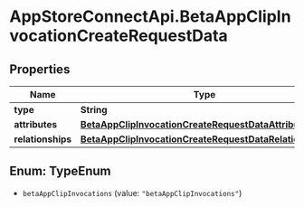 # AppStoreConnectApi.BetaAppClipInvocationCreateRequestData

## Properties

Name | Type | Description | Notes
------------ | ------------- | ------------- | -------------
**type** | **String** |  | 
**attributes** | [**BetaAppClipInvocationCreateRequestDataAttributes**](BetaAppClipInvocationCreateRequestDataAttributes.md) |  | 
**relationships** | [**BetaAppClipInvocationCreateRequestDataRelationships**](BetaAppClipInvocationCreateRequestDataRelationships.md) |  | 



## Enum: TypeEnum


* `betaAppClipInvocations` (value: `"betaAppClipInvocations"`)




